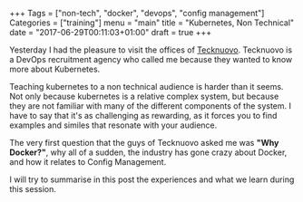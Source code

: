 +++
Tags = ["non-tech", "docker", "devops", "config management"]
Categories = ["training"]
menu = "main"
title = "Kubernetes, Non Technical"
date = "2017-06-29T00:11:03+01:00"
draft = true
+++

Yesterday I had the pleasure to visit the offices of [Tecknuovo](https://www.tecknuovo.com/). Tecknuovo is a DevOps recruitment agency who called me because they wanted to know more about Kubernetes.

Teaching kubernetes to a non technical audience is harder than it seems. Not only because kubernetes is a relative complex system, but because they are not familiar with many of the different components of the system. I have to say that it's as challenging as rewarding, as it forces you to find examples and similes that resonate with your audience.

The very first question that the guys of Tecknuovo asked me was **"Why Docker?"**, why all of a sudden, the industry has gone crazy about Docker, and how it relates to Config Management.

I will try to summarise in this post the experiences and what we learn during this session.
